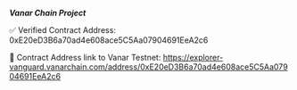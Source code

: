 ***Vanar Chain Project***

✅ Verified Contract Address: 0xE20eD3B6a70ad4e608ace5C5Aa07904691EeA2c6 

🔗 Contract Address link to Vanar Testnet: https://explorer-vanguard.vanarchain.com/address/0xE20eD3B6a70ad4e608ace5C5Aa07904691EeA2c6
